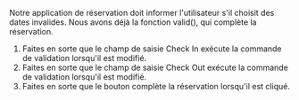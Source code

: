 Notre application de réservation doit informer l'utilisateur s'il choisit des dates invalides. Nous avons déjà la fonction valid(), qui complète la réservation.

1. Faites en sorte que le champ de saisie Check In exécute la commande de validation lorsqu'il est modifié.
2. Faites en sorte que le champ de saisie Check Out exécute la commande de validation lorsqu'il est modifié.
3. Faites en sorte que le bouton complète la réservation lorsqu'il est cliqué.
